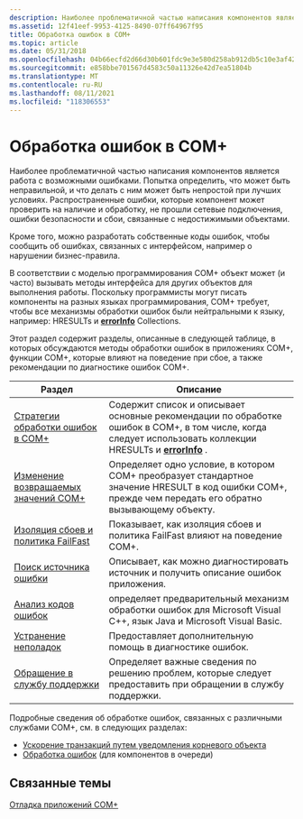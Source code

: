 ```yaml
---
description: Наиболее проблематичной частью написания компонентов является работа с возможными ошибками.
ms.assetid: 12f41eef-9953-4125-8490-07ff64967f95
title: Обработка ошибок в COM+
ms.topic: article
ms.date: 05/31/2018
ms.openlocfilehash: 04b66ecfd2d66d30b601fdc9e3e580d258ab912db5c10e3af422b9e7fde2b7a2
ms.sourcegitcommit: e858bbe701567d4583c50a11326e42d7ea51804b
ms.translationtype: MT
ms.contentlocale: ru-RU
ms.lasthandoff: 08/11/2021
ms.locfileid: "118306553"
---
```

# <a name="handling-errors-in-com"></a>Обработка ошибок в COM+

Наиболее проблематичной частью написания компонентов является работа с возможными ошибками. Попытка определить, что может быть неправильной, и что делать с ним может быть непростой при лучших условиях. Распространенные ошибки, которые компонент может проверить на наличие и обработку, не прошли сетевые подключения, ошибки безопасности и сбои, связанные с недостижимыми объектами.

Кроме того, можно разработать собственные коды ошибок, чтобы сообщить об ошибках, связанных с интерфейсом, например о нарушении бизнес-правила.

В соответствии с моделью программирования COM+ объект может (и часто) вызывать методы интерфейса для других объектов для выполнения работы. Поскольку программисты могут писать компоненты на разных языках программирования, COM+ требует, чтобы все механизмы обработки ошибок были нейтральными к языку, например: HRESULTs и [**errorInfo**](errorinfo.md) Collections.

Этот раздел содержит разделы, описанные в следующей таблице, в которых обсуждаются методы обработки ошибок в приложениях COM+, функции COM+, которые влияют на поведение при сбое, а также рекомендации по диагностике ошибок COM+.



| Раздел                                                                                           | Описание                                                                                                                                                 |
|-------------------------------------------------------------------------------------------------|-------------------------------------------------------------------------------------------------------------------------------------------------------------|
| [Стратегии обработки ошибок в COM+](strategies-for-handling-errors-in-com-.md)<br/> | Содержит список и описывает основные рекомендации по обработке ошибок в COM+, в том числе, когда следует использовать коллекции HRESULTs и [**errorInfo**](errorinfo.md) .<br/> |
| [Изменение возвращаемых значений COM+](how-com--modifies-return-values.md)<br/>               | Определяет одно условие, в котором COM+ преобразует стандартное значение HRESULT в код ошибки COM+, прежде чем передать его обратно вызывающему объекту.<br/>             |
| [Изоляция сбоев и политика FailFast](fault-isolation-and-failfast-policy.md)<br/>       | Показывает, как изоляция сбоев и политика FailFast влияют на поведение COM+.<br/>                                                                          |
| [Поиск источника ошибки](finding-the-source-of-an-error.md)<br/>                 | Описывает, как можно диагностировать источник и получить описание ошибок приложения. <br/>                                                       |
| [Анализ кодов ошибок](interpreting-error-codes.md)<br/>                             | определяет предварительный механизм обработки ошибок для Microsoft Visual C++, язык Java и Microsoft Visual Basic. <br/>                    |
| [Устранение неполадок](troubleshooting.md)<br/>                                               | Предоставляет дополнительную помощь в диагностике ошибок.<br/>                                                                                             |
| [Обращение в службу поддержки](contacting-support.md)<br/>                                         | Определяет важные сведения по решению проблем, которые следует предоставить при обращении в службу поддержки.<br/>                                                     |



 

Подробные сведения об обработке ошибок, связанных с различными службами COM+, см. в следующих разделах:

-   [Ускорение транзакций путем уведомления корневого объекта](speeding-transactions-by-notifying-the-root-object.md)
-   [Обработка ошибок](handling-errors-in-queued-components.md) (для компонентов в очереди)

## <a name="related-topics"></a>Связанные темы

<dl> <dt>

[Отладка приложений COM+](debugging-com--applications.md)
</dt> </dl>

 

 




